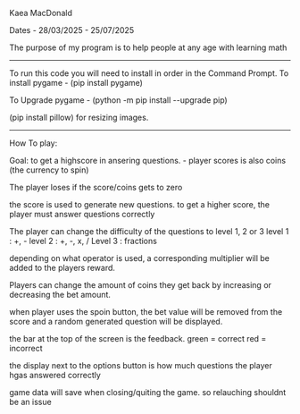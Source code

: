 Kaea MacDonald

Dates - 28/03/2025 - 25/07/2025

The purpose of my program is to help people at any age with learning math

--------------------------------------------------------------------------------

To run this code you will need to install in order in the Command Prompt.
To install pygame - (pip install pygame)

To Upgrade pygame - (python -m pip install --upgrade pip)

(pip install pillow) for resizing images.

--------------------------------------------------------------------------------

How To play:

Goal: to get a highscore in ansering questions.
      - player scores is also coins (the currency to spin)

The player loses if the score/coins gets to zero

the score is used to generate new questions. to get a higher score, the player must answer questions correctly

The player can change the difficulty of the questions to level 1, 2 or 3
level 1 : +, -
level 2 : +, -, x, /
Level 3 : fractions

depending on what operator is used, a corresponding multiplier will be added to the players reward.

Players can change the amount of coins they get back by increasing or decreasing the bet amount.

when player uses the spoin button, the bet value will be removed from the score and a random generated question will be displayed.

the bar at the top of the screen is the feedback.
green = correct
red = incorrect

the display next to the options button is how much questions the player hgas answered correctly

game data will save when closing/quiting the game. so relauching shouldnt be an issue
